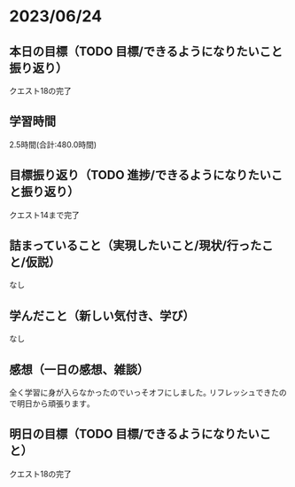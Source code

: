 # 2023/06/24
## 本日の目標（TODO 目標/できるようになりたいこと振り返り）
クエスト18の完了
## 学習時間
2.5時間(合計:480.0時間)
## 目標振り返り（TODO 進捗/できるようになりたいこと振り返り）
クエスト14まで完了
## 詰まっていること（実現したいこと/現状/行ったこと/仮説）
なし
## 学んだこと（新しい気付き、学び）
なし
## 感想（一日の感想、雑談）
全く学習に身が入らなかったのでいっそオフにしました｡
リフレッシュできたので明日から頑張ります｡
## 明日の目標（TODO 目標/できるようになりたいこと）
クエスト18の完了